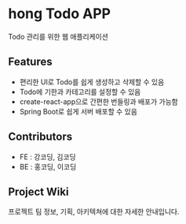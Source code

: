 # hong Todo APP
Todo 관리를 위한 웹 애플리케이션

## Features
 - 편리한 UI로 Todo를 쉽게 생성하고 삭제할 수 있음
 - Todo에 기한과 카테고리를 설정할 수 있음
 - create-react-app으로 간편한 번들링과 배포가 가능함
 - Spring Boot로 쉽게 서버 배포할 수 있음

## Contributors
 - FE : 강코딩, 김코딩
 - BE : 홍코딩, 이코딩

## Project Wiki
프로젝트 팀 정보, 기획, 아키텍쳐에 대한 자세한 안내입니다.
